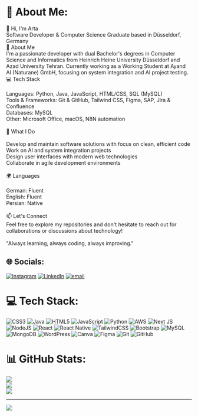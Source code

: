 
# 💫 About Me:
👋 Hi, I'm Arta<br>Software Developer & Computer Science Graduate based in Düsseldorf, Germany<br>🚀 About Me<br>I'm a passionate developer with dual Bachelor's degrees in Computer Science and Informatics from Heinrich Heine University Düsseldorf and  Azad University Tehran. Currently working as a Working Student at Ayand AI (Naturane) GmbH, focusing on system integration and AI project testing.<br>💻 Tech Stack<br><br>Languages: Python, Java, JavaScript, HTML/CSS, SQL (MySQL)<br>Tools & Frameworks: Git & GitHub, Tailwind CSS, Figma, SAP, Jira & Confluence<br>Databases: MySQL<br>Other: Microsoft Office, macOS, N8N automation<br><br>🌟 What I Do<br><br>Develop and maintain software solutions with focus on clean, efficient code<br>Work on AI and system integration projects<br>Design user interfaces with modern web technologies<br>Collaborate in agile development environments<br><br>🌍 Languages<br><br>German: Fluent <br>English: Fluent<br>Persian: Native<br><br>📫 Let's Connect<br>Feel free to explore my repositories and don't hesitate to reach out for collaborations or discussions about technology!<br><br>"Always learning, always coding, always improving."


## 🌐 Socials:
[![Instagram](https://img.shields.io/badge/Instagram-%23E4405F.svg?logo=Instagram&logoColor=white)](https://instagram.com/https://www.instagram.com/arta_kmzh99?igsh=ZWlhY2pwOXdhNG84) [![LinkedIn](https://img.shields.io/badge/LinkedIn-%230077B5.svg?logo=linkedin&logoColor=white)](https://linkedin.com/in/https://www.linkedin.com/in/arta-karimzadeh-783626261) [![email](https://img.shields.io/badge/Email-D14836?logo=gmail&logoColor=white)](mailto:arta.karimzadeh@gmail.com) 

# 💻 Tech Stack:
![CSS3](https://img.shields.io/badge/css3-%231572B6.svg?style=for-the-badge&logo=css3&logoColor=white) ![Java](https://img.shields.io/badge/java-%23ED8B00.svg?style=for-the-badge&logo=openjdk&logoColor=white) ![HTML5](https://img.shields.io/badge/html5-%23E34F26.svg?style=for-the-badge&logo=html5&logoColor=white) ![JavaScript](https://img.shields.io/badge/javascript-%23323330.svg?style=for-the-badge&logo=javascript&logoColor=%23F7DF1E) ![Python](https://img.shields.io/badge/python-3670A0?style=for-the-badge&logo=python&logoColor=ffdd54) ![AWS](https://img.shields.io/badge/AWS-%23FF9900.svg?style=for-the-badge&logo=amazon-aws&logoColor=white) ![Next JS](https://img.shields.io/badge/Next-black?style=for-the-badge&logo=next.js&logoColor=white) ![NodeJS](https://img.shields.io/badge/node.js-6DA55F?style=for-the-badge&logo=node.js&logoColor=white) ![React](https://img.shields.io/badge/react-%2320232a.svg?style=for-the-badge&logo=react&logoColor=%2361DAFB) ![React Native](https://img.shields.io/badge/react_native-%2320232a.svg?style=for-the-badge&logo=react&logoColor=%2361DAFB) ![TailwindCSS](https://img.shields.io/badge/tailwindcss-%2338B2AC.svg?style=for-the-badge&logo=tailwind-css&logoColor=white) ![Bootstrap](https://img.shields.io/badge/bootstrap-%238511FA.svg?style=for-the-badge&logo=bootstrap&logoColor=white) ![MySQL](https://img.shields.io/badge/mysql-4479A1.svg?style=for-the-badge&logo=mysql&logoColor=white) ![MongoDB](https://img.shields.io/badge/MongoDB-%234ea94b.svg?style=for-the-badge&logo=mongodb&logoColor=white) ![WordPress](https://img.shields.io/badge/WordPress-%23117AC9.svg?style=for-the-badge&logo=WordPress&logoColor=white) ![Canva](https://img.shields.io/badge/Canva-%2300C4CC.svg?style=for-the-badge&logo=Canva&logoColor=white) ![Figma](https://img.shields.io/badge/figma-%23F24E1E.svg?style=for-the-badge&logo=figma&logoColor=white) ![Git](https://img.shields.io/badge/git-%23F05033.svg?style=for-the-badge&logo=git&logoColor=white) ![GitHub](https://img.shields.io/badge/github-%23121011.svg?style=for-the-badge&logo=github&logoColor=white)
# 📊 GitHub Stats:
![](https://github-readme-stats.vercel.app/api?username=Artakmzh99&theme=dark&hide_border=false&include_all_commits=false&count_private=false)<br/>
![](https://nirzak-streak-stats.vercel.app/?user=Artakmzh99&theme=dark&hide_border=false)<br/>
![](https://github-readme-stats.vercel.app/api/top-langs/?username=Artakmzh99&theme=dark&hide_border=false&include_all_commits=false&count_private=false&layout=compact)

---
[![](https://visitcount.itsvg.in/api?id=Artakmzh99&icon=0&color=0)](https://visitcount.itsvg.in)

<!-- Proudly created with GPRM ( https://gprm.itsvg.in ) -->
<!--
**Artakmzh99/Artakmzh99** is a ✨ _special_ ✨ repository because its `README.md` (this file) appears on your GitHub profile.

Here are some ideas to get you started:

- 🔭 I’m currently working on ...
- 🌱 I’m currently learning ...
- 👯 I’m looking to collaborate on ...
- 🤔 I’m looking for help with ...
- 💬 Ask me about ...
- 📫 How to reach me: ...
- 😄 Pronouns: ...
- ⚡ Fun fact: ...
-->
